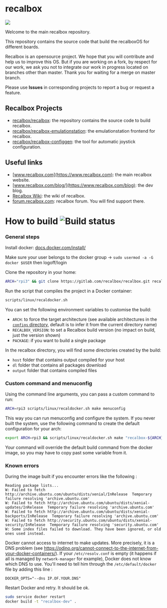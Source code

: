 recalbox
========
![](https://s3-eu-west-1.amazonaws.com/forums.recalbox.com/8d81e556-aefb-4729-ad2f-9d7386eff4cd.png)

Welcome to the main recalbox repository.

This repository contains the source code that build the recalboxOS for different boards.

Recalbox is an opensource project. We hope that you will contribute and help us to improve this OS.
But if you are working on a fork, by respect for our work, we ask you not to integrate our work in progress located on branches other than master.
Thank you for waiting for a merge on master branch.

Please use **Issues** in corresponding projects to report a bug or request a feature.

## Recalbox Projects
- [recalbox/recalbox](https://gitlab.com/recalbox/recalbox): the repository contains the source code to build recalbox.
- [recalbox/recalbox-emulationstation](https://gitlab.com/recalbox/recalbox-emulationstation): the emulationstation frontend for recalbox.
- [recalbox/recalbox-configgen](https://gitlab.com/recalbox/recalbox-configgen): the tool for automatic joystick configuration.

## Useful links
- [www.recalbox.com](https://www.recalbox.com): the main recalbox website.
- [www.recalbox.com/blog/](https://www.recalbox.com/blog): the dev blog.
- [Recalbox Wiki](https://github.com/recalbox/recalbox-os/wiki): the wiki of recalbox.
- [forum.recalbox.com](https://forum.recalbox.com): recalbox forum. You will find support there.


# How to build ![Build status](https://gitlab.com/recalbox/recalbox/badges/master/pipeline.svg?style=flat-square)

### General steps

Install docker: [docs.docker.com/install/](https://docs.docker.com/install/)

Make sure your user belongs to the docker group -> `sudo usermod -a -G docker $USER` then logoff/login

Clone the repository in your home:

```bash
ARCH="rpi3" && git clone https://gitlab.com/recalbox/recalbox.git recalbox-${ARCH}
```

Run the script that compiles the project in a Docker container:

```bash
scripts/linux/recaldocker.sh
```

You can set the following environment variables to customise the build:
* `ARCH`: to force the target architecture (see available architectures in the [`configs` directory](configs), default is to infer it from the current directory name)
* `RECALBOX_VERSION`: to set a Recalbox build version (no impact on build, just the version shown)
* `PACKAGE`: if you want to build a single package

In the recalbox directory, you will find some directories created by the build:
* `host` folder that contains output compiled for your host
* `dl` folder that contains all packages download
* `output` folder that contains compiled files

### Custom command and menuconfig

Using the command line arguments, you can pass a custom command to run:
```bash
ARCH=rpi3 scripts/linux/recaldocker.sh make menuconfig
```

This way you can run menuconfig and configure the system. If you never built the system, use the following command to create the default configuration for your arch:
```bash
export ARCH=rpi3 && scripts/linux/recaldocker.sh make "recalbox-${ARCH}_defconfig" && make menuconfig
```

Your command will override the default build command from the docker image, so you may have to copy past some variable from it.

### Known errors
During the image built if you encounter errors like the following :

```text
Reading package lists...
W: Failed to fetch http://archive.ubuntu.com/ubuntu/dists/xenial/InRelease  Temporary failure resolving 'archive.ubuntu.com'
W: Failed to fetch http://archive.ubuntu.com/ubuntu/dists/xenial-updates/InRelease  Temporary failure resolving 'archive.ubuntu.com'
W: Failed to fetch http://archive.ubuntu.com/ubuntu/dists/xenial-backports/InRelease  Temporary failure resolving 'archive.ubuntu.com'
W: Failed to fetch http://security.ubuntu.com/ubuntu/dists/xenial-security/InRelease  Temporary failure resolving 'security.ubuntu.com'
W: Some index files failed to download. They have been ignored, or old ones used instead.
```
Docker cannot access to internet to make updates. More precisely, it is a DNS problem (see https://odino.org/cannot-connect-to-the-internet-from-your-docker-containers/). If your `/etc/resolv.conf` is empty (it happens if all is managed by `network-manager` for example), Docker does not know which DNS to use. You'll need to tell him through the `/etc/default/docker` file by adding this line :

```text
DOCKER_OPTS="--dns IP.OF.YOUR.DNS"
```
Restart Docker and retry. It should be ok.

```bash
sudo service docker restart
docker build -t "recalbox-dev" .
```

